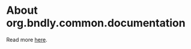 # About org.bndly.common.documentation
Read more [here][docs].

[docs]: ./org.bndly.common.documentation.html
